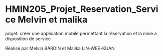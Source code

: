 # HMIN205_Projet_Reservation_Service Melvin et malika

projet:
créer une application mobile permettant la réservation et la mise a disposition de service

Réalisé par Melvin BARDIN et Malika LIN-WEE-KUAN